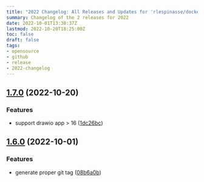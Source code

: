 ```yaml
---
title: "2022 Changelog: All Releases and Updates for 'rlespinasse/docker-drawio-desktop-headless'"
summary: Changelog of the 2 releases for 2022
date: 2022-10-01T13:38:37Z
lastmod: 2022-10-20T18:25:00Z
toc: false
draft: false
tags:
- opensource
- github
- release
- 2022-changelog
---
```

## [1.7.0](https://github.com/rlespinasse/docker-drawio-desktop-headless/compare/v1.6.0...v1.7.0) (2022-10-20)


### Features

* support drawio app > 16 ([1dc26bc](https://github.com/rlespinasse/docker-drawio-desktop-headless/commit/1dc26bc6d8de1d85ff37220486a2d95e8b93f2f1))



## [1.6.0](https://github.com/rlespinasse/docker-drawio-desktop-headless/compare/v1.5.0...v1.6.0) (2022-10-01)


### Features

* generate proper git tag ([08b6a0b](https://github.com/rlespinasse/docker-drawio-desktop-headless/commit/08b6a0b8de52336f46904c408e49ba0ccfe66473))



